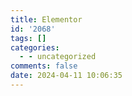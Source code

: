 ```yaml
---
title: Elementor
id: '2068'
tags: []
categories:
  - - uncategorized
comments: false
date: 2024-04-11 10:06:35
---
```

